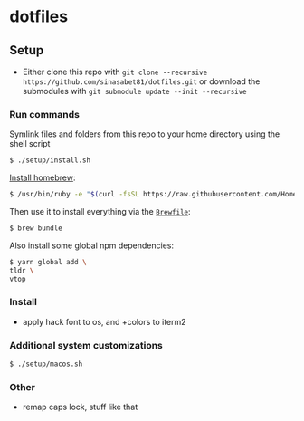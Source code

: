# dotfiles

## Setup

- Either clone this repo with `git clone --recursive https://github.com/sinasabet81/dotfiles.git` or download the submodules
  with `git submodule update --init --recursive`

### Run commands

Symlink files and folders from this repo to your home directory using the shell script

```bash
$ ./setup/install.sh
```

[Install homebrew](https://brew.sh/):

```bash
$ /usr/bin/ruby -e "$(curl -fsSL https://raw.githubusercontent.com/Homebrew/install/master/install)"
```

Then use it to install everything via the [`Brewfile`](https://github.com/Homebrew/homebrew-bundle):

```bash
$ brew bundle
```

Also install some global npm dependencies:

```bash
$ yarn global add \
tldr \
vtop
```

### Install

- apply hack font to os, and +colors to iterm2

### Additional system customizations

```bash
$ ./setup/macos.sh
```

### Other

- remap caps lock, stuff like that
